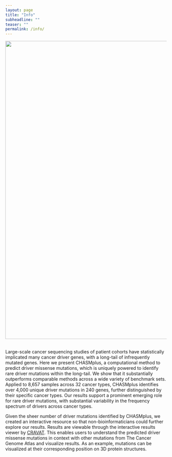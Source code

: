 ```yaml
---
layout: page
title: "Info"
subheadline: ""
teaser: ""
permalink: /info/
---
```


<div id="header-home">
    <div class="row">
        <div class="small-12 columns">
            <img width="930" src="https://karchinlab.github.io/CHASMplus/images/cravat.jpeg" style="display:block;margin-left:auto;margin-right:auto;">
        </div><!-- /.medium-4.columns -->
    </div><!-- /.row -->
</div><!-- /#header-home -->
<br>

Large-scale cancer sequencing studies of patient cohorts have statistically implicated many cancer driver genes, with a long-tail of infrequently mutated genes. Here we present CHASMplus, a computational method to predict driver missense mutations, which is uniquely powered to identify rare driver mutations within the long-tail. We show that it substantially outperforms comparable methods across a wide variety of benchmark sets. Applied to 8,657 samples across 32 cancer types, CHASMplus identifies over 4,000 unique driver mutations in 240 genes, further distinguished by their specific cancer types. Our results support a prominent emerging role for rare driver mutations, with substantial variability in the frequency spectrum of drivers across cancer types.

Given the sheer number of driver mutations identified by CHASMplus, we created an interactive resource so that non-bioinformaticians could further explore our results. Results are viewable through the interactive results viewer by [CRAVAT](http://www.cravat.us/). This enables users to understand the predicted driver missense mutations in context with other mutations from The Cancer Genome Atlas and visualize results. As an example, mutations can be visualized at their corresponding position on 3D protein structures.
